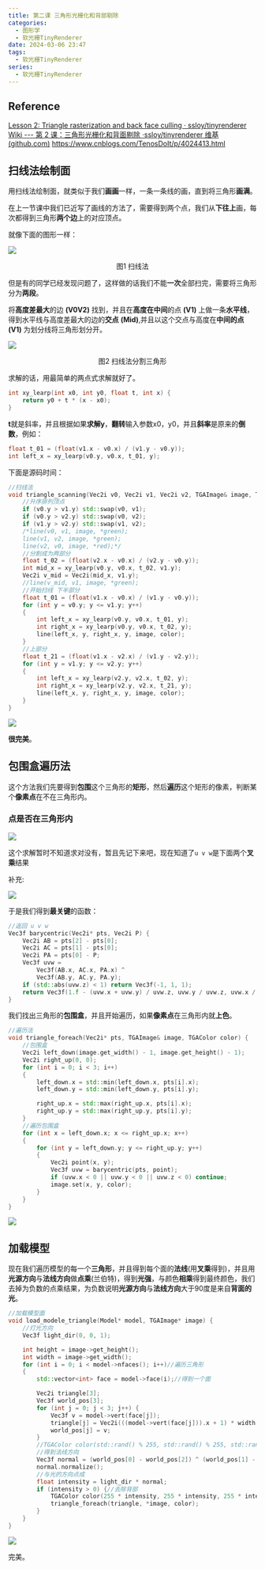 ```yaml
---
title: 第二课 三角形光栅化和背部剔除
categories:
  - 图形学
  - 软光栅TinyRenderer
date: 2024-03-06 23:47
tags:
  - 软光栅TinyRenderer
series:
  - 软光栅TinyRenderer
---
```

## Reference

[Lesson 2: Triangle rasterization and back face culling · ssloy/tinyrenderer Wiki --- 第 2 课：三角形光栅化和背面剔除 ·ssloy/tinyrenderer 维基 (github.com)](https://github.com/ssloy/tinyrenderer/wiki/Lesson-2:-Triangle-rasterization-and-back-face-culling)
https://www.cnblogs.com/TenosDoIt/p/4024413.html

## 扫线法绘制面

用扫线法绘制面，就类似于我们**画画**一样，一条一条线的画，直到将三角形**画满**。

在上一节课中我们已近写了画线的方法了，需要得到两个点，我们从**下往上**画，每次都得到三角形**两个边**上的对应顶点。

就像下面的图形一样：

![](/images/posts/Pasted%20image%2020240307131711.png)
<center>图1 扫线法</center>

但是有的同学已经发现问题了，这样做的话我们不能**一次**全部扫完，需要将三角形分为**两段**。

将**高度差最大**的边 **(V0V2)** 找到，并且在**高度在中间**的点 **(V1)** 上做一条**水平线**，得到水平线与高度差最大的边的**交点** **(Mid)**,并且以这个交点与高度在**中间的点**  **(V1)** 为划分线将三角形划分开。

![](/images/posts/Pasted%20image%2020240307133209.png)
<center>图2 扫线法分割三角形</center>

求解的话，用最简单的两点式求解就好了。

```C++
int xy_learp(int x0, int y0, float t, int x) {
	return y0 + t * (x - x0);
}
```

**t**就是斜率，并且根据如果**求解y**，**翻转**输入参数x0，y0，并且**斜率**是原来的**倒数**，例如：

```C++
float t_01 = (float(v1.x - v0.x) / (v1.y - v0.y));
int left_x = xy_learp(v0.y, v0.x, t_01, y);
```

下面是源码时间：

```C++
//扫线法
void triangle_scanning(Vec2i v0, Vec2i v1, Vec2i v2, TGAImage& image, TGAColor color) {
	//升序排列顶点
	if (v0.y > v1.y) std::swap(v0, v1);
	if (v0.y > v2.y) std::swap(v0, v2);
	if (v1.y > v2.y) std::swap(v1, v2);
	/*line(v0, v1, image, *green);
	line(v1, v2, image, *green);
	line(v2, v0, image, *red);*/
	//分割成为两部分
	float t_02 = (float(v2.x - v0.x) / (v2.y - v0.y));
	int mid_x = xy_learp(v0.y, v0.x, t_02, v1.y);
	Vec2i v_mid = Vec2i(mid_x, v1.y);
	//line(v_mid, v1, image, *green);
	//开始扫线 下半部分
	float t_01 = (float(v1.x - v0.x) / (v1.y - v0.y));
	for (int y = v0.y; y <= v1.y; y++)
	{
		int left_x = xy_learp(v0.y, v0.x, t_01, y);
		int right_x = xy_learp(v0.y, v0.x, t_02, y);
		line(left_x, y, right_x, y, image, color);
	}
	//上部分
	float t_21 = (float(v1.x - v2.x) / (v1.y - v2.y));
	for (int y = v1.y; y <= v2.y; y++)
	{
		int left_x = xy_learp(v2.y, v2.x, t_02, y);
		int right_x = xy_learp(v2.y, v2.x, t_21, y);
		line(left_x, y, right_x, y, image, color);
	}
}
```

![](/images/posts/Pasted%20image%2020240307133709.png)

**很完美**。
## 包围盒遍历法

这个方法我们先要得到**包围**这个三角形的**矩形**，然后**遍历**这个矩形的像素，判断某个**像素点**在不在三角形内。

### 点是否在三角形内

![](/images/posts/AAF9FCEEDE20C17C4908EF0DE8A6DC19.jpg)

这个求解暂时不知道求对没有，暂且先记下来吧，现在知道了`u v w`是下面两个**叉乘**结果

补充:

![](/images/posts/Pasted%20image%2020240307193926.png)

于是我们得到**最关键**的函数：

```C++
//返回 u v w
Vec3f barycentric(Vec2i* pts, Vec2i P) {
	Vec2i AB = pts[2] - pts[0];
	Vec2i AC = pts[1] - pts[0];
	Vec2i PA = pts[0] - P;
	Vec3f uvw =
		Vec3f(AB.x, AC.x, PA.x) ^
		Vec3f(AB.y, AC.y, PA.y);
	if (std::abs(uvw.z) < 1) return Vec3f(-1, 1, 1);
	return Vec3f(1.f - (uvw.x + uvw.y) / uvw.z, uvw.y / uvw.z, uvw.x / uvw.z);
}
```

我们找出三角形的**包围盒**，并且开始遍历，如果**像素点**在三角形内就**上色**。

```C++
//遍历法
void triangle_foreach(Vec2i* pts, TGAImage& image, TGAColor color) {
	//包围盒
	Vec2i left_down(image.get_width() - 1, image.get_height() - 1);
	Vec2i right_up(0, 0);
	for (int i = 0; i < 3; i++)
	{
		left_down.x = std::min(left_down.x, pts[i].x);
		left_down.y = std::min(left_down.y, pts[i].y);

		right_up.x = std::max(right_up.x, pts[i].x);
		right_up.y = std::max(right_up.y, pts[i].y);
	}
	//遍历包围盒
	for (int x = left_down.x; x <= right_up.x; x++)
	{
		for (int y = left_down.y; y <= right_up.y; y++)
		{
			Vec2i point(x, y);
			Vec3f uvw = barycentric(pts, point);
			if (uvw.x < 0 || uvw.y < 0 || uvw.z < 0) continue;
			image.set(x, y, color);
		}
	}
}
```

![](/images/posts/Pasted%20image%2020240307135945.png)

## 加载模型

现在我们遍历模型的每一个**三角形**，并且得到每个面的**法线**(用**叉乘**得到)，并且用**光源方向**与**法线方向**做**点乘**(兰伯特)，得到**光强**，与颜色**相乘**得到最终颜色，我们去掉为负数的点乘结果，为负数说明**光源方向**与**法线方向**大于90度是来自**背面的光**。

```C++
//加载模型面
void load_modele_triangle(Model* model, TGAImage* image) {
	//灯光方向
	Vec3f light_dir(0, 0, 1);

	int height = image->get_height();
	int width = image->get_width();
	for (int i = 0; i < model->nfaces(); i++)//遍历三角形
	{
		std::vector<int> face = model->face(i);//得到一个面

		Vec2i triangle[3];
		Vec3f world_pos[3];
		for (int j = 0; j < 3; j++) {
			Vec3f v = model->vert(face[j]);
			triangle[j] = Vec2i(((model->vert(face[j])).x + 1) * width / 2, ((model->vert(face[j])).y + 1) * height / 2);
			world_pos[j] = v;
		}
		//TGAColor color(std::rand() % 255, std::rand() % 255, std::rand() % 255, 255);
		//得到法线方向
		Vec3f normal = (world_pos[0] - world_pos[2]) ^ (world_pos[1] - world_pos[2]);
		normal.normalize();
		//与光的方向点成
		float intensity = light_dir * normal;
		if (intensity > 0) {//去除背部
			TGAColor color(255 * intensity, 255 * intensity, 255 * intensity, 255 * intensity);
			triangle_foreach(triangle, *image, color);
		}
	}
}
```

![](/images/posts/Pasted%20image%2020240307140529.png)

完美。